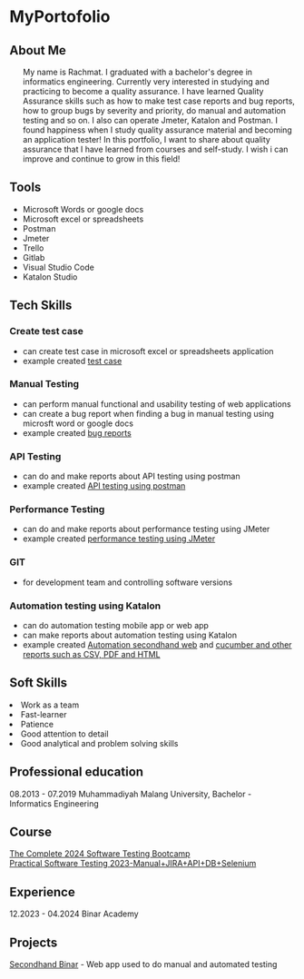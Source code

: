 # MyPortofolio
<div id="bio">
  <h2>About Me</h2>
  <ul>
    My name is Rachmat. I graduated with a bachelor's degree in informatics engineering. Currently very interested in studying and practicing to become a quality assurance.
   I have learned Quality Assurance skills such as how to make test case reports and bug reports, how to group bugs by severity and priority, do manual and automation testing and so on. I also can operate Jmeter, Katalon and Postman.
    I found happiness when I study quality assurance material and becoming an application tester! In this portfolio, I want to share about quality assurance that I have learned from courses and self-study. I wish i can improve and continue to grow in this field!
  </ul>
</div>

<div id="Tools">
  
  <h2>Tools</h2>
  <ul>
  <li>Microsoft Words or google docs</li>
  <li>Microsoft excel or spreadsheets</li>
  <li>Postman</li>
  <li>Jmeter</li>
  <li>Trello</li>
  <li>Gitlab</li>
  <li>Visual Studio Code</li>
  <li>Katalon Studio</li>
 </ul>
</div>

<div id="Tech_Skills">
  <h2>Tech Skills</h2>
  <h3>Create test case</h3>
  <ul>
    <li>can create test case in microsoft excel or spreadsheets application</li>
    <li>example created <a href="https://github.com/rachmathidayat1094/MyPortofolio/tree/main/Test%20Case">test case</a></li>
  </ul>  
  
  <h3>Manual Testing</h3>
  <ul>
    <li>can perform manual functional and usability testing of web applications</li>
    <li>can create a bug report when finding a bug in manual testing using microsft word or google docs</li>
    <li>example created <a href="https://github.com/rachmathidayat1094/MyPortofolio/tree/main/Bug%20Report">bug reports</a> </li>
  </ul>
  
  <h3>API Testing</h3>
  <ul>
    <li>can do and make reports about API testing using postman</li>
    <li>example created <a href="https://github.com/rachmathidayat1094/MyPortofolio/tree/main/API%20postman">API testing using postman</a></li>
  </ul> 
  
  <h3>Performance Testing</h3>
  <ul>
    <li>can do and make reports about performance testing using JMeter</li>
    <li>example created <a href="https://github.com/rachmathidayat1094/MyPortofolio/tree/main/API%20JMeter">performance testing using JMeter</a></li>
  </ul> 

  <h3>GIT</h3>
  <ul>
    <li>for development team and controlling software versions</li>
  </ul> 
  
  <h3>Automation testing using Katalon</h3>
  <ul>
    <li>can do automation testing mobile app or web app</li>
    <li>can make reports about automation testing using Katalon</li>
    <li>example created <a href="https://github.com/rachmathidayat1094/MyPortofolio/tree/main/Secondhand_Web">Automation secondhand web</a> and <a href="https://github.com/rachmathidayat1094/MyPortofolio/tree/main/Secondhand_Web/Reports">cucumber and other reports such as CSV, PDF and HTML</a>  </li>
  </ul> 
</div>

<div id="Soft_Skills">
  
<h2>Soft Skills</h2>
<li>Work as a team</li>
<li>Fast-learner</li>
<li>Patience</li>
<li>Good attention to detail</li>
<li>Good analytical and problem solving skills</li>

</div>

<div id="Professional education">
  
<h2>Professional education</h2>
  08.2013 - 07.2019 Muhammadiyah Malang University, Bachelor - Informatics Engineering
</div>

<div id="Courses">  
<h2>Course</h2>
<a href="https://www.udemy.com/course/testerbootcamp/">The Complete 2024 Software Testing Bootcamp</a>
<br> <a href="https://www.udemy.com/course/selenium-cucumber-integration/">Practical Software Testing 2023-Manual+JIRA+API+DB+Selenium</a> </br>
</div>

<div id="Experience">  
<h2>Experience</h2>
12.2023 - 04.2024 Binar Academy
</div>

<div id="Projects">  
<h2>Projects</h2>
<a href="https://secondhand.binaracademy.org/">Secondhand Binar</a> - Web app used to do manual and automated testing
</div>
